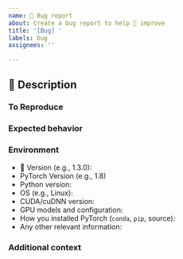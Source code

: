 ```yaml
---
name: 🐛 Bug report
about: Create a bug report to help 👟 improve
title: '[Bug] '
labels: bug
assignees: ''

---
```

<!-- Welcome to the 👟Trainer!
We are excited to see your interest, and appreciate your support! --->
## 🐛 Description

<!-- A clear and concise description of what the bug is. -->

### To Reproduce

<!--
Please share your code to reproduce the error. Issues fixed faster if you can provide a working example.

The best place for sharing code is colab. https://colab.research.google.com/
So we can directly run your code and reproduce the issue.

In the worse case provide steps to reproduce the behaviour.

1. Run the following command '...'
2. ...
3. See error
-->

### Expected behavior

<!-- Write down what the expected behaviour -->

### Environment

<!--
You can either run `TTS/bin/collect_env_info.py`

```bash
wget https://raw.githubusercontent.com/coqui-ai/TTS/main/TTS/bin/collect_env_info.py
python collect_env_info.py
```

or fill in the fields below manually.
-->

- 👟 Version (e.g., 1.3.0):
- PyTorch Version (e.g., 1.8)
- Python version:
- OS (e.g., Linux):
- CUDA/cuDNN version:
- GPU models and configuration:
- How you installed PyTorch (`conda`, `pip`, source):
- Any other relevant information:

### Additional context

<!-- Add any other context about the problem here. -->
